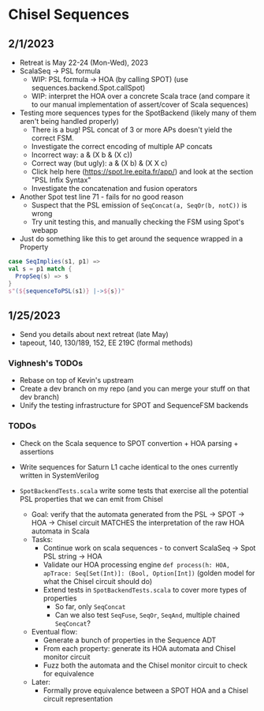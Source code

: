 # Chisel Sequences

## 2/1/2023

- Retreat is May 22-24 (Mon-Wed), 2023
- ScalaSeq -> PSL formula
    - WIP: PSL formula -> HOA (by calling SPOT) (use sequences.backend.Spot.callSpot)
    - WIP: interpret the HOA over a concrete Scala trace (and compare it to our manual implementation of assert/cover of Scala sequences)
- Testing more sequences types for the SpotBackend (likely many of them aren't being handled properly)
    - There is a bug! PSL concat of 3 or more APs doesn't yield the correct FSM.
    - Investigate the correct encoding of multiple AP concats
    - Incorrect way: a & (X b & (X c))
    - Correct way (but ugly): a & (X b) & (X X c)
    - Click help here (https://spot.lre.epita.fr/app/) and look at the section "PSL Infix Syntax"
    - Investigate the concatenation and fusion operators
- Another Spot test line 71 - fails for no good reason
    - Suspect that the PSL emission of `SeqConcat(a, SeqOr(b, notC))` is wrong
    - Try unit testing this, and manually checking the FSM using Spot's webapp
- Just do something like this to get around the sequence wrapped in a Property
```scala
case SeqImplies(s1, p1) =>
val s = p1 match {
  PropSeq(s) => s
}
s"(${sequenceToPSL(s1)} |->${s})"
```

## 1/25/2023

- Send you details about next retreat (late May)
- tapeout, 140, 130/189, 152, EE 219C (formal methods)

### Vighnesh's TODOs

- Rebase on top of Kevin's upstream
- Create a dev branch on my repo (and you can merge your stuff on that dev branch)
- Unify the testing infrastructure for SPOT and SequenceFSM backends

### TODOs

- Check on the Scala sequence to SPOT convertion + HOA parsing + assertions

- Write sequences for Saturn L1 cache identical to the ones currently written in SystemVerilog
- `SpotBackendTests.scala` write some tests that exercise all the potential PSL properties that we can emit from Chisel
    - Goal: verify that the automata generated from the PSL -> SPOT -> HOA -> Chisel circuit MATCHES the interpretation of the raw HOA automata in Scala
    - Tasks:
        - Continue work on scala sequences - to convert ScalaSeq -> Spot PSL string -> HOA
        - Validate our HOA processing engine `def process(h: HOA, apTrace: Seq[Set(Int)]: (Bool, Option[Int])` (golden model for what the Chisel circuit should do)
        - Extend tests in `SpotBackendTests.scala` to cover more types of properties
            - So far, only `SeqConcat`
            - Can we also test `SeqFuse`, `SeqOr`, `SeqAnd`, multiple chained `SeqConcat`?
    - Eventual flow:
        - Generate a bunch of properties in the Sequence ADT
        - From each property: generate its HOA automata and Chisel monitor circuit
        - Fuzz both the automata and the Chisel monitor circuit to check for equivalence
    - Later:
        - Formally prove equivalence between a SPOT HOA and a Chisel circuit representation

